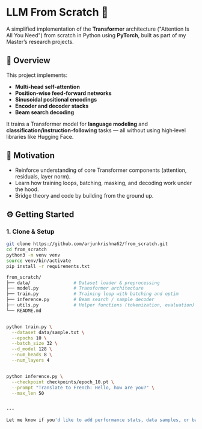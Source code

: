# LLM From Scratch 🚀

A simplified implementation of the **Transformer** architecture ("Attention Is All You Need") from scratch in Python using **PyTorch**, built as part of my Master’s research projects.

## 📘 Overview

This project implements:

- **Multi-head self-attention**
- **Position-wise feed-forward networks**
- **Sinusoidal positional encodings**
- **Encoder and decoder stacks**
- **Beam search decoding**

It trains a Transformer model for **language modeling** and **classification/instruction-following** tasks — all without using high‑level libraries like Hugging Face.

## 🚧 Motivation

- Reinforce understanding of core Transformer components (attention, residuals, layer norm).
- Learn how training loops, batching, masking, and decoding work under the hood.
- Bridge theory and code by building from the ground up.

## ⚙️ Getting Started

### 1. Clone & Setup
```bash
git clone https://github.com/arjunkrishna62/from_scratch.git
cd from_scratch
python3 -m venv venv
source venv/bin/activate
pip install -r requirements.txt

from_scratch/
├── data/                # Dataset loader & preprocessing
├── model.py             # Transformer architecture
├── train.py             # Training loop with batching and optim
├── inference.py         # Beam search / sample decoder
├── utils.py             # Helper functions (tokenization, evaluation)
└── README.md


python train.py \
  --dataset data/sample.txt \
  --epochs 10 \
  --batch_size 32 \
  --d_model 128 \
  --num_heads 8 \
  --num_layers 4


python inference.py \
  --checkpoint checkpoints/epoch_10.pt \
  --prompt "Translate to French: Hello, how are you?" \
  --max_len 50


---

Let me know if you'd like to add performance stats, data samples, or badges for frameworks/framework versions!

